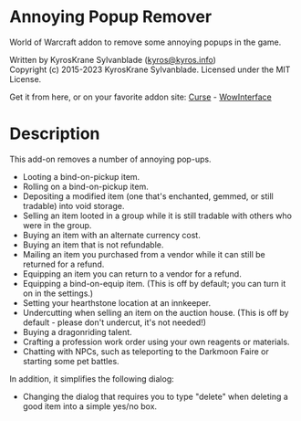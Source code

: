 # Annoying Popup Remover
World of Warcraft addon to remove some annoying popups in the game.

Written by KyrosKrane Sylvanblade (kyros@kyros.info)  
Copyright (c) 2015-2023 KyrosKrane Sylvanblade. Licensed under the MIT License.

Get it from here, or on your favorite addon site: [Curse](https://www.curseforge.com/wow/addons/bop-items-quick-loot) - [WowInterface](https://www.wowinterface.com/downloads/info23631-AnnoyingPop-upRemover.html)

# Description
This add-on removes a number of annoying pop-ups.
- Looting a bind-on-pickup item.
- Rolling on a bind-on-pickup item.
- Depositing a modified item (one that's enchanted, gemmed, or still tradable) into void storage. 
- Selling an item looted in a group while it is still tradable with others who were in the group.
- Buying an item with an alternate currency cost.
- Buying an item that is not refundable.
- Mailing an item you purchased from a vendor while it can still be returned for a refund.
- Equipping an item you can return to a vendor for a refund.
- Equipping a bind-on-equip item. (This is off by default; you can turn it on in the settings.)
- Setting your hearthstone location at an innkeeper.
- Undercutting when selling an item on the auction house. (This is off by default - please don't undercut, it's not needed!)
- Buying a dragonriding talent.
- Crafting a profession work order using your own reagents or materials.
- Chatting with NPCs, such as teleporting to the Darkmoon Faire or starting some pet battles.

In addition, it simplifies the following dialog:

- Changing the dialog that requires you to type "delete" when deleting a good item into a simple yes/no box.
